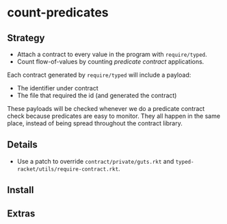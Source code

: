 count-predicates
================

Strategy
--------
- Attach a contract to every value in the program with `require/typed`.
- Count flow-of-values by counting _predicate contract_ applications.

Each contract generated by `require/typed` will include a payload:
- The identifier under contract
- The file that required the id (and generated the contract)

These payloads will be checked whenever we do a predicate contract check because predicates are easy to monitor.
They all happen in the same place, instead of being spread throughout the contract library.


Details
-------
- Use a patch to override `contract/private/guts.rkt` and `typed-racket/utils/require-contract.rkt`.


Install
-------


Extras
------

